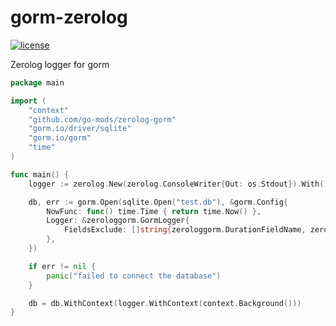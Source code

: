 # gorm-zerolog
[![license](https://img.shields.io/github/license/go-mods/zerolog-gorm)](./LICENSE)

Zerolog logger for gorm

```go
package main

import (
    "context"
    "github.com/go-mods/zerolog-gorm"
    "gorm.io/driver/sqlite"
    "gorm.io/gorm"
    "time"
)

func main() {
    logger := zerolog.New(zerolog.ConsoleWriter{Out: os.Stdout}).With().Timestamp().Logger()

    db, err := gorm.Open(sqlite.Open("test.db"), &gorm.Config{
        NowFunc: func() time.Time { return time.Now() },
        Logger: &zerologgorm.GormLogger{
            FieldsExclude: []string{zerologgorm.DurationFieldName, zerologgorm.FileFieldName},
        },
    })

    if err != nil {
        panic("failed to connect the database")
    }

    db = db.WithContext(logger.WithContext(context.Background()))
}
```
